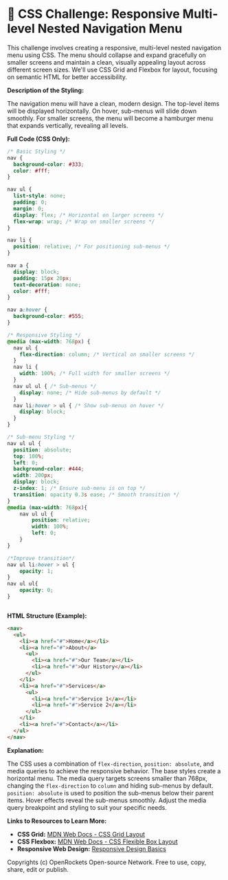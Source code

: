 # 🐞 CSS Challenge:  Responsive Multi-level Nested Navigation Menu


This challenge involves creating a responsive, multi-level nested navigation menu using CSS.  The menu should collapse and expand gracefully on smaller screens and maintain a clean, visually appealing layout across different screen sizes.  We'll use CSS Grid and Flexbox for layout, focusing on semantic HTML for better accessibility.


**Description of the Styling:**

The navigation menu will have a clean, modern design.  The top-level items will be displayed horizontally. On hover, sub-menus will slide down smoothly.  For smaller screens, the menu will become a hamburger menu that expands vertically, revealing all levels.


**Full Code (CSS Only):**

```css
/* Basic Styling */
nav {
  background-color: #333;
  color: #fff;
}

nav ul {
  list-style: none;
  padding: 0;
  margin: 0;
  display: flex; /* Horizontal on larger screens */
  flex-wrap: wrap; /* Wrap on smaller screens */
}

nav li {
  position: relative; /* For positioning sub-menus */
}

nav a {
  display: block;
  padding: 15px 20px;
  text-decoration: none;
  color: #fff;
}

nav a:hover {
  background-color: #555;
}

/* Responsive Styling */
@media (max-width: 768px) {
  nav ul {
    flex-direction: column; /* Vertical on smaller screens */
  }
  nav li {
    width: 100%; /* Full width for smaller screens */
  }
  nav ul ul { /* Sub-menus */
    display: none; /* Hide sub-menus by default */
  }
  nav li:hover > ul { /* Show sub-menus on hover */
    display: block;
  }
}

/* Sub-menu Styling */
nav ul ul {
  position: absolute;
  top: 100%;
  left: 0;
  background-color: #444;
  width: 200px;
  display: block;
  z-index: 1; /* Ensure sub-menu is on top */
  transition: opacity 0.3s ease; /* Smooth transition */
}
@media (max-width: 768px){
    nav ul ul {
        position: relative;
        width: 100%;
        left: 0;
    }
}

/*Improve transition*/
nav ul li:hover > ul {
    opacity: 1;
}
nav ul ul{
    opacity: 0;
}



```

**HTML Structure (Example):**

```html
<nav>
  <ul>
    <li><a href="#">Home</a></li>
    <li><a href="#">About</a>
      <ul>
        <li><a href="#">Our Team</a></li>
        <li><a href="#">Our History</a></li>
      </ul>
    </li>
    <li><a href="#">Services</a>
      <ul>
        <li><a href="#">Service 1</a></li>
        <li><a href="#">Service 2</a></li>
      </ul>
    </li>
    <li><a href="#">Contact</a></li>
  </ul>
</nav>
```

**Explanation:**

The CSS uses a combination of `flex-direction`, `position: absolute`, and media queries to achieve the responsive behavior. The base styles create a horizontal menu.  The media query targets screens smaller than 768px, changing the `flex-direction` to `column` and hiding sub-menus by default.  `position: absolute` is used to position the sub-menus below their parent items.  Hover effects reveal the sub-menus smoothly.  Adjust the media query breakpoint and styling to suit your specific needs.


**Links to Resources to Learn More:**

* **CSS Grid:** [MDN Web Docs - CSS Grid Layout](https://developer.mozilla.org/en-US/docs/Web/CSS/CSS_Grid_Layout)
* **CSS Flexbox:** [MDN Web Docs - CSS Flexible Box Layout](https://developer.mozilla.org/en-US/docs/Web/CSS/CSS_Flexible_Box_Layout)
* **Responsive Web Design:** [Responsive Design Basics](https://developer.mozilla.org/en-US/docs/Learn/CSS/CSS_layout/Responsive_Design)


Copyrights (c) OpenRockets Open-source Network. Free to use, copy, share, edit or publish.

